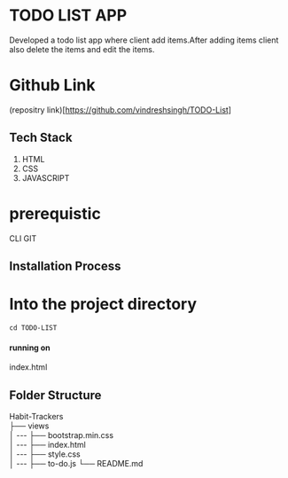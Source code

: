 # TODO LIST APP
Developed a todo list app where client add items.After adding items client also delete the items and edit the items.

# Github Link
(repositry link)[https://github.com/vindreshsingh/TODO-List]

## Tech Stack

1. HTML
2. CSS
3. JAVASCRIPT

# prerequistic
CLI
GIT


## Installation Process

# Into the project directory

`cd TODO-LIST`

#### running on 
 index.html

 ## Folder Structure


Habit-Trackers <br>
├── views <br>
│ --- ├── bootstrap.min.css <br>
│ --- ├── index.html <br>
│ --- ├── style.css <br>
│ --- ├── to-do.js
└── README.md <br>
